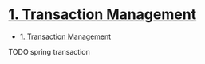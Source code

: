 # [1. Transaction Management](https://docs.spring.io/spring-framework/docs/current/reference/html/data-access.html#transaction)

- [1. Transaction Management](#1-transaction-management)


















TODO spring transaction
